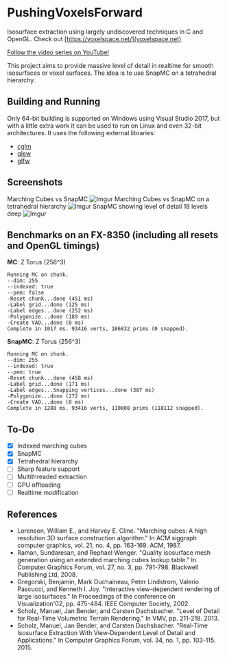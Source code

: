 # PushingVoxelsForward
Isosurface extraction using largely undiscovered techniques in C and OpenGL. Check out [https://voxelspace.net/](voxelspace.net)

[Follow the video series on YouTube!](https://www.youtube.com/watch?v=SkI62GxXi2I&list=PLuXQK9Ktey-rcBdZZFi-uxdcrmt-1v6kS)

This project aims to provide massive level of detail in realtime for smooth isosurfaces or voxel surfaces. The idea is to use SnapMC on a tetrahedral hierarchy.

## Building and Running
Only 64-bit building is supported on Windows using Visual Studio 2017, but with a little extra work it can be used to run on Linux and even 32-bit architectures. It uses the following external libraries:
- [cglm](https://github.com/recp/cglm)
- [glew](http://glew.sourceforge.net/)
- [glfw](http://www.glfw.org/)

## Screenshots
Marching Cubes vs SnapMC
![Imgur](https://i.imgur.com/tE2866o.png)
Marching Cubes vs SnapMC on a tetrahedral hierarchy
![Imgur](https://i.imgur.com/aVQ7ukk.png)
SnapMC showing level of detail 18 levels deep
![Imgur](https://i.imgur.com/Pboybbe.png)

## Benchmarks on an FX-8350 (including all resets and OpenGL timings)
**MC**: Z Torus (256^3)
```
Running MC on chunk.
--dim: 255
--indexed: true
--pem: false
-Reset chunk...done (451 ms)
-Label grid...done (125 ms)
-Label edges...done (252 ms)
-Polygonize...done (189 ms)
-Create VAO...done (0 ms)
Complete in 1017 ms. 93416 verts, 186832 prims (0 snapped).
```

**SnapMC**: Z Torus (256^3)
```
Running MC on chunk.
--dim: 255
--indexed: true
--pem: true
-Reset chunk...done (458 ms)
-Label grid...done (171 ms)
-Label edges...Snapping vertices...done (387 ms)
-Polygonize...done (272 ms)
-Create VAO...done (0 ms)
Complete in 1288 ms. 93416 verts, 110808 prims (118112 snapped).
```

## To-Do
- [x] Indexed marching cubes
- [x] SnapMC
- [x] Tetrahedral hierarchy
- [ ] Sharp feature support
- [ ] Multithreaded extraction
- [ ] GPU offloading
- [ ] Realtime modification

## References
- Lorensen, William E., and Harvey E. Cline. "Marching cubes: A high resolution 3D surface construction algorithm." In ACM siggraph computer graphics, vol. 21, no. 4, pp. 163-169. ACM, 1987.
- Raman, Sundaresan, and Rephael Wenger. "Quality isosurface mesh generation using an extended marching cubes lookup table." In Computer Graphics Forum, vol. 27, no. 3, pp. 791-798. Blackwell Publishing Ltd, 2008.
- Gregorski, Benjamin, Mark Duchaineau, Peter Lindstrom, Valerio Pascucci, and Kenneth I. Joy. "Interactive view-dependent rendering of large isosurfaces." In Proceedings of the conference on Visualization'02, pp. 475-484. IEEE Computer Society, 2002.
- Scholz, Manuel, Jan Bender, and Carsten Dachsbacher. "Level of Detail for Real-Time Volumetric Terrain Rendering." In VMV, pp. 211-218. 2013.
- Scholz, Manuel, Jan Bender, and Carsten Dachsbacher. "Real‐Time Isosurface Extraction With View‐Dependent Level of Detail and Applications." In Computer Graphics Forum, vol. 34, no. 1, pp. 103-115. 2015.
